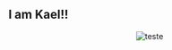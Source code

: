 ## I am Kael!!

<p align="center">
  <img src="https://github.com/user-attachments/assets/77df829e-9418-4c47-babf-1100b0df9ea3" alt="teste">
</p>
